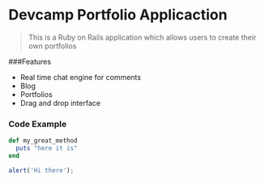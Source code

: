 # Devcamp Portfolio Applicaction

> This is a Ruby on Rails application which allows users to create their own portfolios

###Features

- Real time chat engine for comments
- Blog
- Portfolios
- Drag and drop interface

### Code Example

```Ruby
def my_great_method
  puts "here it is"
end
```

```Javascript
alert('Hi there');
```

